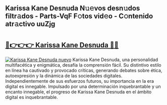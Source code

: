 ## Karissa Kane Desnuda N𝚞𝚎vos desn𝚞dos filtr𝚊dos - Parts-VqF F𝚘tos vid𝚎o - C𝚘ntenido atr𝚊ctivo uuZjg

# <h2><a href="http://mb0i2w.tromn.icu/?c=Karissa+Kane+Desnuda">🔗👉👉👉 Karissa Kane Desnuda 🔗🔗</a></h2>

[![Karissa Kane Desnuda nuevo](https://i.imgur.com/pEAQMta.gif)](http://mb0i2w.tromn.icu/?c=Karissa+Kane+Desnuda)
Karissa Kane Desnuda, una personalidad multifacética y enigmática, desafía la comprensión fácil. Su distintivo estilo en línea ha cautivado y provocado críticas, generando debates sobre ética, autoexpresión y la dinámica de las sociedades digitales. Independientemente de sus esfuerzos futuros, su importancia en la era digital es innegable. Impulsado por una determinación inquebrantable y un encanto innegable, el progreso de Karissa Kane Desnuda en el ámbito digital es inquebrantable.
